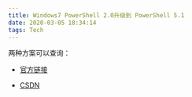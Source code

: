```yaml
---
title: Windows7 PowerShell 2.0升级到 PowerShell 5.1
date: 2020-03-05 18:34:14
tags: Tech
---
```


两种方案可以查询：

- [官方链接](https://docs.microsoft.com/en-us/skypeforbusiness/set-up-your-computer-for-windows-powershell/download-and-install-windows-powershell-5-1)

- [CSDN](https://blog.csdn.net/xiayuexingkong/article/details/93733047)


